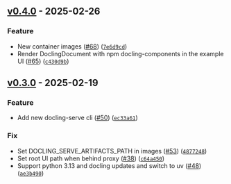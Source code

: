 ## [v0.4.0](https://github.com/DS4SD/docling-serve/releases/tag/v0.4.0) - 2025-02-26

### Feature

* New container images ([#68](https://github.com/DS4SD/docling-serve/issues/68)) ([`7e6d9cd`](https://github.com/DS4SD/docling-serve/commit/7e6d9cdef398df70a5b4d626aeb523c428c10d56))
* Render DoclingDocument with npm docling-components in the example UI ([#65](https://github.com/DS4SD/docling-serve/issues/65)) ([`c430d9b`](https://github.com/DS4SD/docling-serve/commit/c430d9b1a162ab29104d86ebaa1ac5a5488b1f09))

## [v0.3.0](https://github.com/DS4SD/docling-serve/releases/tag/v0.3.0) - 2025-02-19

### Feature

* Add new docling-serve cli ([#50](https://github.com/DS4SD/docling-serve/issues/50)) ([`ec33a61`](https://github.com/DS4SD/docling-serve/commit/ec33a61faa7846b9b7998fbf557ebe39a3b800f6))

### Fix

* Set DOCLING_SERVE_ARTIFACTS_PATH in images ([#53](https://github.com/DS4SD/docling-serve/issues/53)) ([`4877248`](https://github.com/DS4SD/docling-serve/commit/487724836896576ca4f98e84abf15fd1c383bec8))
* Set root UI path when behind proxy ([#38](https://github.com/DS4SD/docling-serve/issues/38)) ([`c64a450`](https://github.com/DS4SD/docling-serve/commit/c64a450bf9ba9947ab180e92bef2763ff710b210))
* Support python 3.13 and docling updates and switch to uv ([#48](https://github.com/DS4SD/docling-serve/issues/48)) ([`ae3b490`](https://github.com/DS4SD/docling-serve/commit/ae3b4906f1c0829b1331ea491f3518741cabff71))
